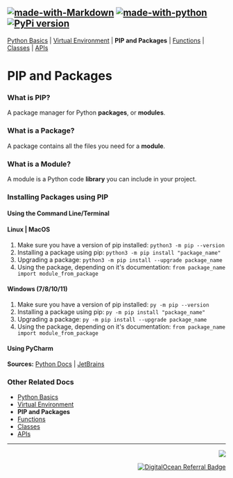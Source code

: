 ## [![made-with-Markdown](https://img.shields.io/badge/Made%20with-Markdown-1f425f.svg)](http://commonmark.org) [![made-with-python](https://img.shields.io/badge/Made%20with-Python-1f425f.svg)](https://www.python.org/) [![PyPi version](https://badgen.net/pypi/v/pip/)](https://pypi.com/project/pip)

[Python Basics](https://github.com/ZackAtama/python_basics) | [Virtual Environment](https://github.com/ZackAtama/python_basics/tree/dev/virtual_env) | **PIP and Packages** | [Functions](https://github.com/ZackAtama/python_basics/tree/dev/functions) | [Classes](https://github.com/ZackAtama/python_basics/tree/dev/classes) |  [APIs](https://github.com/ZackAtama/python_basics/tree/dev/apis)

# PIP and Packages
### What is PIP?
A package manager for Python **packages**, or **modules**.

### What is a Package?
A package contains all the files you need for a **module**.

### What is a Module?
A module is a Python code **library** you can include in your project.

### Installing Packages using PIP
#### Using the Command Line/Terminal
#### Linux | MacOS
1. Make sure you have a version of pip installed: `python3 -m pip --version`
2. Installing a package using pip: `python3 -m pip install "package_name"`
3. Upgrading a package: `python3 -m pip install --upgrade package_name`
4. Using the package, depending on it's documentation: `from package_name import module_from_package`

#### Windows (7/8/10/11)
1. Make sure you have a version of pip installed: `py -m pip --version`
2. Installing a package using pip: `py -m pip install "package_name"`
3. Upgrading a package: `py -m pip install --upgrade package_name`
4. Using the package, depending on it's documentation: `from package_name import module_from_package`

#### Using PyCharm


**Sources:** [Python Docs](https://docs.python.org/3/tutorial/venv.html#creating-virtual-environments) | [JetBrains](https://www.jetbrains.com/help/pycharm/creating-virtual-environment.html#python_create_virtual_env)

### Other Related Docs
- [Python Basics](https://github.com/ZackAtama/python_basics/tree/dev/python_basics)
- [Virtual Environment](https://github.com/ZackAtama/python_basics/tree/dev/virtual_env)
- **PIP and Packages**
- [Functions](https://github.com/ZackAtama/python_basics/tree/dev/functions)
- [Classes](https://github.com/ZackAtama/python_basics/tree/dev/classes)
- [APIs](https://github.com/ZackAtama/python_basics/tree/dev/apis)

---
[<p align="right"><img src="https://img.shields.io/badge/Author-Zack%20Atama-important"/></p>](https://github.com/ZackAtama)
[<p align="right">![DigitalOcean Referral Badge](https://web-platforms.sfo2.cdn.digitaloceanspaces.com/WWW/Badge%201.svg)</p>](https://www.digitalocean.com/?refcode=d497b44189bf&utm_campaign=Referral_Invite&utm_medium=Referral_Program&utm_source=badge)
